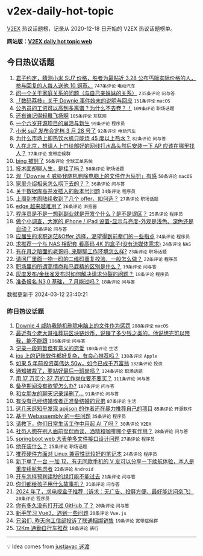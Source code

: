 # v2ex-daily-hot-topic

[V2EX](https://www.v2ex.com/) 热议话题榜，记录从 2020-12-18 日开始的 V2EX 热议话题榜单。

**网站版：[V2EX daily hot topic web](https://boojack.github.io/v2ex-daily-hot-topic-web/)**

## 今日热议话题

<!-- TODAY BEGIN -->

1. [君子约定，猜测小米 SU7 价格，胜者为最贴近 3.28 公布丐版实际价格的人，参与回复的人每人送他 10 铜币。](https://www.v2ex.com/t/1022863) `747条评论` `电动汽车`
1. [问一个关于家庭关系的问题（与自己亲妹妹的关系）](https://www.v2ex.com/t/1022861) `235条评论` `问与答`
1. [「数码荔枝」关于 Downie 事件始末的说明与回应](https://www.v2ex.com/t/1022882) `151条评论` `macOS`
1. [公务员的工资可以高到多离谱？为什么不去卷？！](https://www.v2ex.com/t/1022816) `109条评论` `职场话题`
1. [还有谁记得轻舞飞扬啊](https://www.v2ex.com/t/1022739) `105条评论` `互联网`
1. [一个六岁开源项目的崩溃与新生](https://www.v2ex.com/t/1022766) `99条评论` `程序员`
1. [小米 su7 发布会定档 3 月 28 号了](https://www.v2ex.com/t/1022756) `92条评论` `电动汽车`
1. [为什么市场上即热饮水机只能烧 45 度以上热水？](https://www.v2ex.com/t/1022731) `82条评论` `问与答`
1. [人在北京，想请人上门给部好的网线打水晶头然后安装一下 AP 应该在哪里找人？](https://www.v2ex.com/t/1022733) `77条评论` `宽带症候群`
1. [bing 被封了](https://www.v2ex.com/t/1022722) `56条评论` `全球工单系统`
1. [技术面却聊人生，是挂了吗？](https://www.v2ex.com/t/1022928) `50条评论` `职场话题`
1. [观「Downie 4 威胁我随机删除电脑上的文件作为惩罚」有感](https://www.v2ex.com/t/1022720) `50条评论` `macOS`
1. [家里介绍相亲怎么唠下去的？？](https://www.v2ex.com/t/1022911) `36条评论` `问与答`
1. [关于数据库高并发插入的版本号问题](https://www.v2ex.com/t/1022762) `34条评论` `程序员`
1. [上周到本周陆续收到了几个 offer，如何选？](https://www.v2ex.com/t/1022964) `27条评论` `职场话题`
1. [edge 越来越难用了](https://www.v2ex.com/t/1022771) `26条评论` `浏览器`
1. [程序员是不是一想到副业就是开发个什么？是不是误区？](https://www.v2ex.com/t/1022796) `25条评论` `程序员`
1. [做个小调查，大家的 iPhone / iPad 设置-显示与亮度-外观是浅色、深色还是自动？](https://www.v2ex.com/t/1022719) `25条评论` `问与答`
1. [应届生的求职迷茫&Offer 选择，渴望得到前辈们的一些指点](https://www.v2ex.com/t/1023056) `24条评论` `程序员`
1. [求推荐一个与 NAS 相配套,看高码 4K 的盒子(没有流媒体需求)](https://www.v2ex.com/t/1022752) `24条评论` `NAS`
1. [有在月之暗面的老哥吗, 来聊聊工作环境怎么样?](https://www.v2ex.com/t/1022806) `23条评论` `职场话题`
1. [请问厂里面一物一码的二维码重复校验，一般怎么做？](https://www.v2ex.com/t/1022889) `22条评论` `程序员`
1. [职场里的所谓高情商和马屁精的区别是什么？](https://www.v2ex.com/t/1022904) `19条评论` `问与答`
1. [灰度发布/金丝雀发布时如何解决请求分裂的问题？](https://www.v2ex.com/t/1022738) `18条评论` `程序员`
1. [准备报名 N3,0 基础， 7 月能过吗？](https://www.v2ex.com/t/1022732) `18条评论` `问与答`

数据更新于 2024-03-12 23:40:21

<!-- TODAY END -->

### 昨日热议话题

<!-- YESTERDAY BEGIN -->

1. [Downie 4 威胁我随机删除电脑上的文件作为惩罚](https://www.v2ex.com/t/1022505) `288条评论` `macOS`
1. [最近有个老大哥推荐玩区块链炒币，说赚了多少钱之类的，他说想完可以带我，能不能跟](https://www.v2ex.com/t/1022388) `196条评论` `问与答`
1. [记录一段短暂但有意义的恋爱](https://www.v2ex.com/t/1022447) `180条评论` `生活`
1. [ios 上的记账软件都好复杂，有良心推荐吗？](https://www.v2ex.com/t/1022462) `138条评论` `Apple`
1. [如果 5 年前投资英伟达 50w，如今已成千万富翁](https://www.v2ex.com/t/1022463) `132条评论` `投资`
1. [通知被裁了，要站好最后一班岗吗？](https://www.v2ex.com/t/1022407) `124条评论` `职场话题`
1. [用 17 万买个 37 万的工作岗位要不要买？](https://www.v2ex.com/t/1022556) `111条评论` `问与答`
1. [备孕期间没有欲望怎么办?](https://www.v2ex.com/t/1022522) `107条评论` `问与答`
1. [和女朋友的聊天记录误删了…](https://www.v2ex.com/t/1022446) `91条评论` `问与答`
1. [有没有已经结婚或者正准备结婚的兄弟](https://www.v2ex.com/t/1022455) `87条评论` `生活`
1. [这几天逛知乎发现 apijson 的作者还在暴力推荐自己的项目](https://www.v2ex.com/t/1022435) `85条评论` `开源软件`
1. [基于 Webassembly 的一些问题](https://www.v2ex.com/t/1022609) `35条评论` `程序员`
1. [请教下，你们日常生活工作中用起 AI 了吗？](https://www.v2ex.com/t/1022384) `30条评论` `V2EX`
1. [社恐人想在别人面前侃侃而谈，酒精和咖啡哪个更有作用？](https://www.v2ex.com/t/1022389) `28条评论` `问与答`
1. [springboot web 大表单多文件接口设计问题](https://www.v2ex.com/t/1022555) `27条评论` `程序员`
1. [他在装什么？](https://www.v2ex.com/t/1022660) `25条评论` `职场话题`
1. [推荐硬件方面对 Linux 兼容性比较好的笔记本](https://www.v2ex.com/t/1022488) `24条评论` `程序员`
1. [新下单了一台 一加 12，有无同款手机的 V 友可以分享一下续航体验，本人是重度续航焦虑者](https://www.v2ex.com/t/1022530) `22条评论` `Android`
1. [开车怎样预判读秒的绿灯能不能过去](https://www.v2ex.com/t/1022690) `21条评论` `问与答`
1. [你们都给孩子用什么故事机？](https://www.v2ex.com/t/1022394) `21条评论` `问与答`
1. [2024 年了，求电视盒子推荐（诉求：无广告、投屏方便、最好能访问奈飞）](https://www.v2ex.com/t/1022674) `20条评论` `程序员`
1. [你有多久没有打开过 GitHub 了？](https://www.v2ex.com/t/1022397) `20条评论` `问与答`
1. [新手学习 Vue3，遇到一些问题](https://www.v2ex.com/t/1022390) `20条评论` `Vue.js`
1. [兄弟们, 昨天向工信部投诉了联通捆绑销售](https://www.v2ex.com/t/1022473) `19条评论` `宽带症候群`
1. [12Km 通勤自行车推荐](https://www.v2ex.com/t/1022475) `18条评论` `骑行`

<!-- YESTERDAY END -->

---

💡 Idea comes from [justjavac 迷渡](https://github.com/justjavac/)
